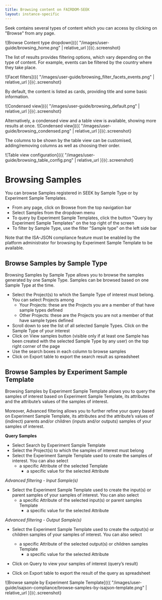 ```yaml
---
title: Browsing content on FAIRDOM-SEEK
layout: instance-specific
---
```



Seek contains several types of content which you can access by clicking on "Browse" from any page.

![Browse Content type dropdown]({{ "/images/user-guide/browsing_home.png" | relative_url }}){:.screenshot}

The list of results provides filtering options, which vary depending on the type of content. For example, events can be filtered by the country where they take place.

![Facet filters]({{ "/images/user-guide/browsing_filter_facets_events.png" | relative_url }}){:.screenshot}

By default, the content is listed as cards, providing title and some basic information.

![Condensed view]({{ "/images/user-guide/browsing_default.png" | relative_url }}){:.screenshot}


Alternatively, a condensed view and a table view is available, showing more results at once.
![Condensed view]({{ "/images/user-guide/browsing_condensed.png" | relative_url }}){:.screenshot}

The columns to be shown by the table view can be customised, adding/removing columns as well as choosing their order.

![Table view configuration]({{ "/images/user-guide/browsing_table_config.png" | relative_url }}){:.screenshot}

# Browsing Samples
You can browse Samples registered in SEEK by Sample Type or by Experiment Sample Templates.
* From any page, click on Browse from the top navigation bar
* Select Samples from the dropdown menu
* To query by Experiment Sample Templates, click the button "Query by Experiment Sample Templates" on the top right of the screen
* To filter by Sample Type, use the filter "Sample type" on the left side bar

<div class="alert alert-info">
Note that the ISA-JSON compliance feature must be enabled by the platform administrator for browsing by Experiment
Sample Template to be available.
</div>

## Browse Samples by Sample Type
Browsing Samples by Sample Type allows you to browse the samples generated by one Sample Type. Samples can be browsed based on one Sample Type at the time.
* Select the Project(s) to which the Sample Type of interest must belong. You can select Projects among
  * Your Projects: these are the Projects you are a member of that have sample types defined
  * Other Projects: these are the Projects you are not a member of that have sample types defined
* Scroll down to see the list of all selected Sample Types. Click on the Sample Type of your interest
* Click on View samples button (visible only if at least one Sample has been created with the selected Sample Type by any user) on the top right corner of the page
* Use the search boxes in each column to browse samples
* Click on Export table to export the search result as spreadsheet

## Browse Samples by Experiment Sample Template
Browsing Samples by Experiment Sample Template allows you to query the samples of interest based on Experiment Sample Template, its attributes and the attribute’s values of the samples of interest.

Moreover, Advanced filtering allows you to further refine your query based on Experiment Sample Template, its attributes and the attribute’s values of (indirect) parents and/or children (inputs and/or outputs) samples of your samples of interest.

**Query Samples**
* Select Search by Experiment Sample Template
* Select the Project(s) to which the samples of interest must belong
* Select the Experiment Sample Template used to create the samples of interest. You can also select
  * a specific Attribute of the selected Template
    * a specific value for the selected Attribute

*Advanced filtering - Input Sample(s)*
* Select the Experiment Sample Template used to create the input(s) or parent samples of your samples of interest. You can also select
  * a specific Attribute of the selected input(s) or parent samples Template
    * a specific value for the selected Attribute

*Advanced filtering - Output Sample(s)*
* Select the Experiment Sample Template used to create the output(s) or children samples of your samples of interest. You can also select
  * a specific Attribute of the selected output(s) or children samples Template
    * a specific value for the selected Attribute

* Click on Query to view your samples of interest (query’s result)
* Click on Export table to export the result of the query as spreadsheet

![Browse sample by Experiment Sample Template]({{ "/images/user-guide/isajson-compliance/browse-samples-by-isajson-template.png" | relative_url }}){:.screenshot}
